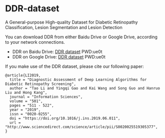 # DDR-dataset
A General-purpose High-quality Dataset for Diabetic Retinopathy Classification, Lesion Segmentation and Lesion Detection    


You can download DDR from either Baidu Drive or Google Drive, according to your network connections.

* DDR on Baidu Drive: [DDR dataset](https://pan.baidu.com/s/1560JK2pzxTN9Ny1TcmNasQ "悬停显示")     PWD:ue0t 
* DDR on Google Drive: [DDR dataset](https://pan.baidu.com/s/1560JK2pzxTN9Ny1TcmNasQ "悬停显示")     PWD:ue0t 

If you make use of the DDR dataset, please cite our following paper:

    @article{LI2019,
      title = "Diagnostic Assessment of Deep Learning Algorithms for Diabetic Retinopathy Screening",
      author = "Tao Li and Yingqi Gao and Kai Wang and Song Guo and Hanruo Liu and Hong Kang",
      journal = "Information Sciences",
      volume = "501",
      pages = "511 - 522",
      year = "2019",
      issn = "0020-0255",
      doi = "https://doi.org/10.1016/j.ins.2019.06.011",
      url = "http://www.sciencedirect.com/science/article/pii/S0020025519305377",
    }
